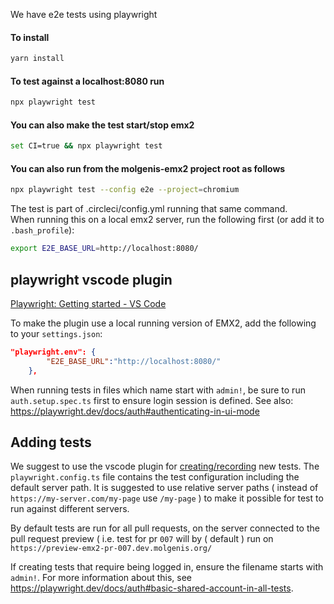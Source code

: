We have e2e tests using playwright

#### To install
```bash
yarn install
```

#### To test against a localhost:8080 run
```bash
npx playwright test
```

#### You can also make the test start/stop emx2
```bash
set CI=true && npx playwright test
```

#### You can also run from the molgenis-emx2 project root as follows
```bash
npx playwright test --config e2e --project=chromium
```

The test is part of .circleci/config.yml running that same command.  
When running this on a local emx2 server, run the following first (or add it to `.bash_profile`):
```bash
export E2E_BASE_URL=http://localhost:8080/
```

## playwright vscode plugin

[Playwright: Getting started - VS Code](https://playwright.dev/docs/getting-started-vscode)

To make the plugin use a local running version of EMX2, add the following to your `settings.json`:

```json
"playwright.env": {
        "E2E_BASE_URL":"http://localhost:8080/"
    }, 
```

When running tests in files which name start with `admin!`, be sure to run `auth.setup.spec.ts` first to ensure login session is defined. See also: https://playwright.dev/docs/auth#authenticating-in-ui-mode

## Adding tests

We suggest to use the vscode plugin for [creating/recording](https://playwright.dev/docs/codegen) new tests. The `playwright.config.ts` file contains the test configuration including the default server path. It is suggested to use relative server paths ( instead of `https://my-server.com/my-page` use `/my-page` ) to make it possible for test to run against different servers.

By default tests are run for all pull requests, on the server connected to the pull request preview ( i.e. test for pr `007` will  by ( default ) run on `https://preview-emx2-pr-007.dev.molgenis.org/`

If creating tests that require being logged in, ensure the filename starts with `admin!`. For more information about this, see https://playwright.dev/docs/auth#basic-shared-account-in-all-tests.